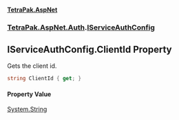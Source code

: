 #### [TetraPak.AspNet](index.md 'index')
### [TetraPak.AspNet.Auth](TetraPak_AspNet_Auth.md 'TetraPak.AspNet.Auth').[IServiceAuthConfig](TetraPak_AspNet_Auth_IServiceAuthConfig.md 'TetraPak.AspNet.Auth.IServiceAuthConfig')
## IServiceAuthConfig.ClientId Property
Gets the client id.  
```csharp
string ClientId { get; }
```
#### Property Value
[System.String](https://docs.microsoft.com/en-us/dotnet/api/System.String 'System.String')

